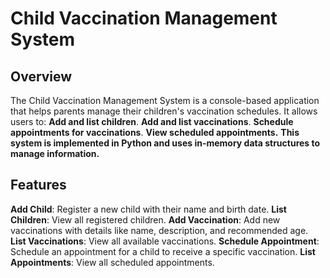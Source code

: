 # Child Vaccination Management System
## Overview
The Child Vaccination Management System is a console-based application that helps parents manage their children's vaccination schedules. It allows users to:
**Add and list children**.
**Add and list vaccinations**.
**Schedule appointments for vaccinations**.
**View scheduled appointments.**
**This system is implemented in Python and uses in-memory data structures to manage information.**
## Features
**Add Child**: Register a new child with their name and birth date.
**List Children**: View all registered children.
**Add Vaccination**: Add new vaccinations with details like name, description, and recommended age.
**List Vaccinations**: View all available vaccinations.
**Schedule Appointment**: Schedule an appointment for a child to receive a specific vaccination.
**List Appointments**: View all scheduled appointments.

